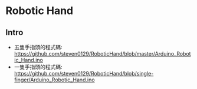 # Robotic Hand

## Intro

- 五隻手指頭的程式碼: https://github.com/steven0129/RoboticHand/blob/master/Arduino_Robotic_Hand.ino
- 一隻手指頭的程式碼: https://github.com/steven0129/RoboticHand/blob/single-finger/Arduino_Robotic_Hand.ino
